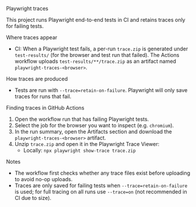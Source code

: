 Playwright traces

This project runs Playwright end-to-end tests in CI and retains traces only for failing tests.

Where traces appear
- CI: When a Playwright test fails, a per-run `trace.zip` is generated under `test-results/` (for the browser and test run that failed). The Actions workflow uploads `test-results/**/trace.zip` as an artifact named `playwright-traces-<browser>`.

How traces are produced
- Tests are run with `--trace=retain-on-failure`. Playwright will only save traces for runs that fail.

Finding traces in GitHub Actions
1. Open the workflow run that has failing Playwright tests.
2. Select the job for the browser you want to inspect (e.g. `chromium`).
3. In the run summary, open the Artifacts section and download the `playwright-traces-<browser>` artifact.
4. Unzip `trace.zip` and open it in the Playwright Trace Viewer:
   - Locally: `npx playwright show-trace trace.zip`

Notes
- The workflow first checks whether any trace files exist before uploading to avoid no-op uploads.
- Traces are only saved for failing tests when `--trace=retain-on-failure` is used; for full tracing on all runs use `--trace=on` (not recommended in CI due to size).
